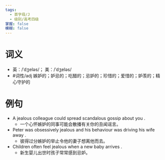 ```yaml
---
tags:
  - 首字母/J
  - 级别/高考四级
掌握: false
模糊: false
---
```

# 词义
- 英：/ˈdʒeləs/； 美：/ˈdʒeləs/
- #词性/adj  嫉妒的；妒忌的；吃醋的；忌妒的；珍惜的；爱惜的；妒羡的；精心守护的
# 例句
- A jealous colleague could spread scandalous gossip about you .
	- 一个心怀嫉妒的同事可能会散播有关你的丑闻谣言。
- Peter was obsessively jealous and his behaviour was driving his wife away .
	- 彼得过分嫉妒的举止令他的妻子想离他而去。
- Children often feel jealous when a new baby arrives .
	- 新生婴儿出世时孩子常常感到忌妒。
